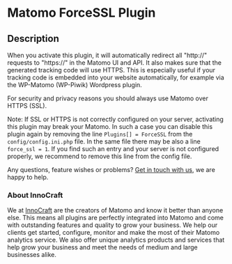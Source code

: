 # Matomo ForceSSL Plugin

## Description

When you activate this plugin, it will automatically redirect all "http://" requests to "https://" in the Matomo UI and API.
It also makes sure that the generated tracking code will use HTTPS. This is especially useful if your tracking code is
 embedded into your website automatically, for example via the WP-Matomo (WP-Piwik) Wordpress plugin.

For security and privacy reasons you should always use Matomo over HTTPS (SSL).

Note: If SSL or HTTPS is not correctly configured on your server, activating this plugin may break your Matomo. In such 
a case you can disable this plugin again by removing the line `Plugins[] = ForceSSL` from the `config/config.ini.php` file. 
In the same file there may be also a line `force_ssl = 1`. If you find such an entry and your server is not configured properly,
 we recommend to remove this line from the config file.

Any questions, feature wishes or problems? [Get in touch with us](https://www.innocraft.com), we are happy to help.

### About InnoCraft

We at [InnoCraft](https://www.innocraft.com) are the creators of Matomo and know it better than anyone else. 
This means all plugins are perfectly integrated into Matomo and come with outstanding features and quality to grow 
your business. We help our clients get started, configure, monitor and make the most of their Matomo analytics service. 
We also offer unique analytics products and services that help grow your business and meet the needs of medium and large 
businesses alike.
